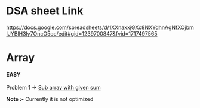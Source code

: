 # DSA sheet Link

https://docs.google.com/spreadsheets/d/1XXnaxxjGXc8NXYdhnAgNfXOjbmIJYBlH3ly7OncO5oc/edit#gid=1239700847&fvid=1717497565

# Array

#### EASY

Problem 1 -> [Sub array with given sum](src/main/java/Array/Easy/Subarray_with_given_sum/Problem.java)

**Note :-** Currently it is not optimized
